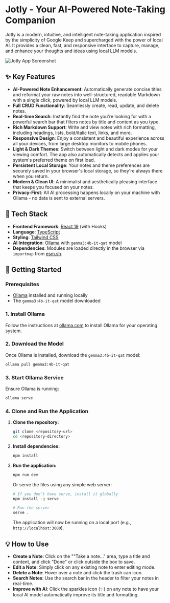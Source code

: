 
# Jotly - Your AI-Powered Note-Taking Companion

Jotly is a modern, intuitive, and intelligent note-taking application inspired by the simplicity of Google Keep and supercharged with the power of local AI. It provides a clean, fast, and responsive interface to capture, manage, and enhance your thoughts and ideas using local LLM models.

![Jotly App Screenshot](https://storage.googleapis.com/fpl-assets/jotly-screenshot.png)

## ✨ Key Features

- **AI-Powered Note Enhancement**: Automatically generate concise titles and reformat your raw notes into well-structured, readable Markdown with a single click, powered by local LLM models.
- **Full CRUD Functionality**: Seamlessly create, read, update, and delete notes.
- **Real-time Search**: Instantly find the note you're looking for with a powerful search bar that filters notes by title and content as you type.
- **Rich Markdown Support**: Write and view notes with rich formatting, including headings, lists, bold/italic text, links, and more.
- **Responsive Design**: Enjoy a consistent and beautiful experience across all your devices, from large desktop monitors to mobile phones.
- **Light & Dark Themes**: Switch between light and dark modes for your viewing comfort. The app also automatically detects and applies your system's preferred theme on first load.
- **Persistent Local Storage**: Your notes and theme preferences are securely saved in your browser's local storage, so they're always there when you return.
- **Modern & Clean UI**: A minimalist and aesthetically pleasing interface that keeps you focused on your notes.
- **Privacy-First**: All AI processing happens locally on your machine with Ollama - no data is sent to external servers.

## 🚀 Tech Stack

- **Frontend Framework**: [React 19](https://react.dev/) (with Hooks)
- **Language**: [TypeScript](https://www.typescriptlang.org/)
- **Styling**: [Tailwind CSS](https://tailwindcss.com/)
- **AI Integration**: [Ollama](https://ollama.com/) with `gemma3:4b-it-qat` model
- **Dependencies**: Modules are loaded directly in the browser via `importmap` from [esm.sh](https://esm.sh/).

## 🔧 Getting Started

### Prerequisites
- [Ollama](https://ollama.com/) installed and running locally
- The `gemma3:4b-it-qat` model downloaded

### 1. Install Ollama
Follow the instructions at [ollama.com](https://ollama.com/) to install Ollama for your operating system.

### 2. Download the Model
Once Ollama is installed, download the `gemma3:4b-it-qat` model:
```bash
ollama pull gemma3:4b-it-qat
```

### 3. Start Ollama Service
Ensure Ollama is running:
```bash
ollama serve
```

### 4. Clone and Run the Application

1.  **Clone the repository:**
    ```bash
    git clone <repository-url>
    cd <repository-directory>
    ```

2.  **Install dependencies:**
    ```bash
    npm install
    ```

3.  **Run the application:**
    ```bash
    npm run dev
    ```
    
    Or serve the files using any simple web server:
    ```bash
    # If you don't have serve, install it globally
    npm install -g serve

    # Run the server
    serve .
    ```
    The application will now be running on a local port (e.g., `http://localhost:3000`).

## 💡 How to Use

- **Create a Note**: Click on the ""Take a note..." area, type a title and content, and click "Done" or click outside the box to save.
- **Edit a Note**: Simply click on any existing note to enter editing mode.
- **Delete a Note**: Hover over a note and click the trash can icon.
- **Search Notes**: Use the search bar in the header to filter your notes in real-time.
- **Improve with AI**: Click the sparkles icon (✨) on any note to have your local AI model automatically improve its title and formatting.
